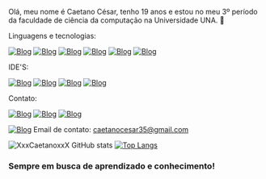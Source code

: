 Olá, meu nome é Caetano César, tenho 19 anos e estou no meu 3º período da faculdade de ciência da computação na Universidade UNA. 💙

Linguagens e tecnologias:

[![Blog](https://img.shields.io/badge/Java-ED8B00?style=for-the-badge&logo=openjdk&logoColor=white)]()
[![Blog](https://img.shields.io/badge/HTML5-E34F26?style=for-the-badge&logo=html5&logoColor=white)]()
[![Blog](https://img.shields.io/badge/CSS3-1572B6?style=for-the-badge&logo=css3&logoColor=white)]()
[![Blog](https://img.shields.io/badge/Python-3776AB?style=for-the-badge&logo=python&logoColor=white)]()
[![Blog](https://img.shields.io/badge/MySQL-005C84?style=for-the-badge&logo=mysql&logoColor=white)]()
[![Blog](https://img.shields.io/badge/GIT-E44C30?style=for-the-badge&logo=git&logoColor=white)]()

IDE'S:

[![Blog](https://img.shields.io/badge/apache%20netbeans-1B6AC6?style=for-the-badge&logo=apache%20netbeans%20IDE&logoColor=white)]()
[![Blog](https://img.shields.io/badge/Eclipse-2C2255?style=for-the-badge&logo=eclipse&logoColor=white)]()
[![Blog](https://img.shields.io/badge/PyCharm-000000.svg?&style=for-the-badge&logo=PyCharm&logoColor=white)]()
[![Blog](https://img.shields.io/badge/sublime_text-%23575757.svg?&style=for-the-badge&logo=sublime-text&logoColor=important)]()

Contato:

[![Blog](https://img.shields.io/badge/Discord-7289DA?style=for-the-badge&logo=discord&logoColor=white)](https://discord.com/channels/@me/812344793984270336)
[![Blog](https://img.shields.io/badge/Instagram-E4405F?style=for-the-badge&logo=instagram&logoColor=white)](https://www.instagram.com/caet_cesar/)
[![Blog](https://img.shields.io/badge/LinkedIn-0077B5?style=for-the-badge&logo=linkedin&logoColor=white)](https://www.linkedin.com/in/caetanocesar/)


[![Blog](https://img.shields.io/badge/Gmail-D14836?style=for-the-badge&logo=gmail&logoColor=white)]() Email de contato: caetanocesar35@gmail.com

![XxxCaetanoxxX GitHub stats](https://github-readme-stats.vercel.app/api?username=XxxCaetanoxxX&show_icons=true&theme=tokyonight)
[![Top Langs](https://github-readme-stats.vercel.app/api/top-langs/?username=XxxCaetanoxxX&langs_count=8)](https://github.com/XxxCaetanoxxX/github-readme-stats)

### Sempre em busca de aprendizado e conhecimento! ###

